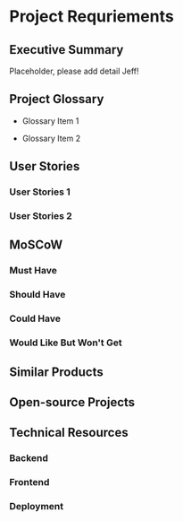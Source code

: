 # Project Requriements 

## Executive Summary 

Placeholder, please add detail Jeff!

## Project Glossary

* Glossary Item 1

* Glossary Item 2

## User Stories

### User Stories 1

### User Stories 2

## MoSCoW

### Must Have

### Should Have

### Could Have

### Would Like But Won't Get

## Similar Products

## Open-source Projects

## Technical Resources

### Backend

### Frontend

### Deployment
